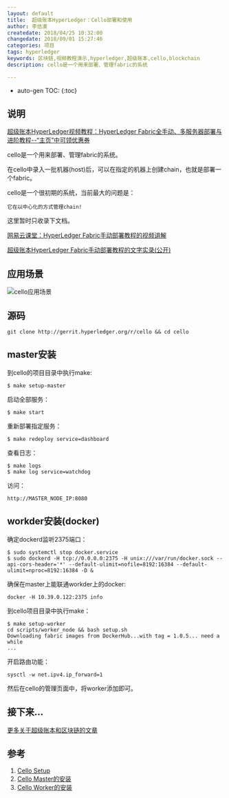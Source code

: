 ```yaml
---
layout: default
title:  超级账本HyperLedger：Cello部署和使用
author: 李佶澳
createdate: 2018/04/25 10:32:00
changedate: 2018/09/01 15:27:46
categories: 项目
tags: hyperledger
keywords: 区块链,视频教程演示,hyperledger,超级账本,cello,blockchain
description: cello是一个用来部署、管理fabric的系统

---
```


* auto-gen TOC:
{:toc}

## 说明

[超级账本HyperLedger视频教程：HyperLedger Fabric全手动、多服务器部署与进阶教程--“主页”中可领优惠券](https://study.163.com/provider/400000000376006/course.htm?share=2&shareId=400000000376006)

cello是一个用来部署、管理fabric的系统。

在cello中录入一批机器(host)后，可以在指定的机器上创建chain，也就是部署一个fabric。

cello是一个很初期的系统，当前最大的问题是：

	它在以中心化的方式管理chain!

这里暂时只收录下文档。

[网易云课堂：HyperLedger Fabric手动部署教程的视频讲解](https://study.163.com/course/introduction.htm?courseId=1005326005&share=2&shareId=400000000376006)

[超级账本HyperLedger Fabric手动部署教程的文字实录(公开)](http://www.lijiaocn.com/%E9%A1%B9%E7%9B%AE/2018/04/26/hyperledger-fabric-deploy.html)

## 应用场景

![cello应用场景](http://cello.readthedocs.io/en/latest/imgs/scenario.png)

## 源码

	git clone http://gerrit.hyperledger.org/r/cello && cd cello

## master安装

到cello的项目目录中执行make:

	$ make setup-master

启动全部服务：

	$ make start

重新部署指定服务：

	$ make redeploy service=dashboard

查看日志：

	$ make logs
	$ make log service=watchdog

访问：

	http://MASTER_NODE_IP:8080

## workder安装(docker)

确定dockerd监听2375端口：

	$ sudo systemctl stop docker.service
	$ sudo dockerd -H tcp://0.0.0.0:2375 -H unix:///var/run/docker.sock --api-cors-header='*' --default-ulimit=nofile=8192:16384 --default-ulimit=nproc=8192:16384 -D &

确保在master上能联通workder上的docker:

	docker -H 10.39.0.122:2375 info

到cello项目目录中执行make：

	$ make setup-worker
	cd scripts/worker_node && bash setup.sh
	Downloading fabric images from DockerHub...with tag = 1.0.5... need a while
	...

开启路由功能：

	sysctl -w net.ipv4.ip_forward=1

然后在cello的管理页面中，将worker添加即可。

## 接下来...

[更多关于超级账本和区块链的文章](http://www.lijiaocn.com/tags/blockchain.html)

## 参考

1. [Cello Setup][1]
2. [Cello Master的安装][2]
3. [Cello Worker的安装][3]

[1]: http://cello.readthedocs.io/en/latest/setup/ "Cello Setup"
[2]: http://cello.readthedocs.io/en/latest/setup_master/ "Cello Master的安装" 
[3]: http://cello.readthedocs.io/en/latest/setup_worker_docker/ "Cello Worker的安装"
